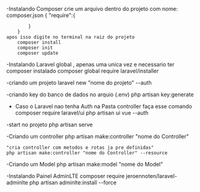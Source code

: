 -Instalando Composer
    crie um arquivo dentro do projeto com nome:
        composer.json 
        {
            "require":{

            }
        }
    apos isso digite no terminal na raiz do projeto
        composer install
        composer init
        composer update

-Instalando Laravel global , apenas uma unica vez e necessario ter composer instalado 
    composer global require laravel/installer

-criando um projeto
    laravel new "nome do projeto" --auth

-criando key do banco de dados no arquio (.env)
    php artisan key:generate

- Caso o Laravel nao tenha Auth na Pasta controller faça esse comando
    composer require laravel/ui
    php artisan ui vue --auth

-start no projeto
    php artisan serve

-Criando um controller
    php artisan make:controller "nome do Controller"
    
    "cria controller com metodos e rotas ja pre definidas"
    php artisan make:controller "nome do Controller" --resource
    
-Criando um Model
    php artisan make:model "nome do Model"

-Instalando Painel AdminLTE 
    composer require jeroennoten/laravel-adminlte
    php artisan adminlte:install --force